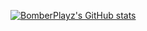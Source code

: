 [![BomberPlayz's GitHub stats](https://github-readme-stats.vercel.app/api?username=BomberPlayz)](https://github.com/BomberPlayz/github-readme-stats)
